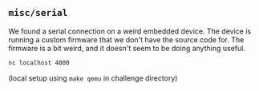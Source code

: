 ## `misc/serial`

We found a serial connection on a weird embedded device. The device is running a custom firmware that we don't have the source code for. The firmware is a bit weird, and it doesn't seem to be doing anything useful. 

```bash
nc localhost 4000
```

(local setup using `make qemu` in challenge directory)